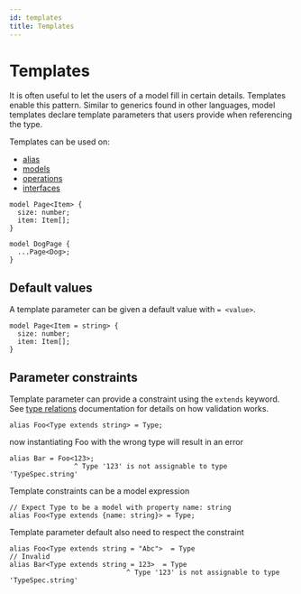 ```yaml
---
id: templates
title: Templates
---
```


# Templates

It is often useful to let the users of a model fill in certain details. Templates enable this pattern. Similar to generics found in other languages, model templates declare template parameters that users provide when referencing the type.

Templates can be used on:

- [alias](./alias.md)
- [models](./models.md)
- [operations](./operations.md)
- [interfaces](./interfaces.md)

```typespec
model Page<Item> {
  size: number;
  item: Item[];
}

model DogPage {
  ...Page<Dog>;
}
```

## Default values

A template parameter can be given a default value with `= <value>`.

```typespec
model Page<Item = string> {
  size: number;
  item: Item[];
}
```

## Parameter constraints

Template parameter can provide a constraint using the `extends` keyword. See [type relations](./type-relations.md) documentation for details on how validation works.

```typespec
alias Foo<Type extends string> = Type;
```

now instantiating Foo with the wrong type will result in an error

```typespec
alias Bar = Foo<123>;
                ^ Type '123' is not assignable to type 'TypeSpec.string'
```

Template constraints can be a model expression

```typespec
// Expect Type to be a model with property name: string
alias Foo<Type extends {name: string}> = Type;
```

Template parameter default also need to respect the constraint

```typespec
alias Foo<Type extends string = "Abc">  = Type
// Invalid
alias Bar<Type extends string = 123>  = Type
                             ^ Type '123' is not assignable to type 'TypeSpec.string'
```
